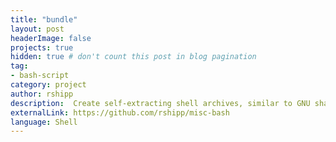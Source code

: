 ```yaml
---
title: "bundle"
layout: post
headerImage: false
projects: true
hidden: true # don't count this post in blog pagination
tag:
- bash-script
category: project
author: rshipp
description:  Create self-extracting shell archives, similar to GNU shar.
externalLink: https://github.com/rshipp/misc-bash
language: Shell
---
```

